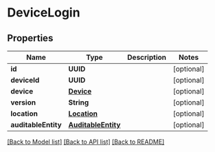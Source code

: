 # DeviceLogin

## Properties
Name | Type | Description | Notes
------------ | ------------- | ------------- | -------------
**id** | **UUID** |  | [optional] 
**deviceId** | **UUID** |  | [optional] 
**device** | [**Device**](Device.md) |  | [optional] 
**version** | **String** |  | [optional] 
**location** | [**Location**](Location.md) |  | [optional] 
**auditableEntity** | [**AuditableEntity**](AuditableEntity.md) |  | [optional] 

[[Back to Model list]](../README.md#documentation-for-models) [[Back to API list]](../README.md#documentation-for-api-endpoints) [[Back to README]](../README.md)


